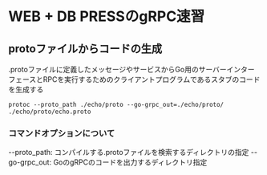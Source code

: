 # WEB + DB PRESSのgRPC速習

## protoファイルからコードの生成
.protoファイルに定義したメッセージやサービスからGo用のサーバーインターフェースとRPCを実行するためのクライアントプログラムであるスタブのコードを生成する
```
protoc --proto_path ./echo/proto --go-grpc_out=./echo/proto/ ./echo/proto/echo.proto
```
### コマンドオプションについて
--proto_path: コンパイルする.protoファイルを検索するディレクトリの指定
--go-grpc_out: GoのgRPCのコードを出力するディレクトリ指定

